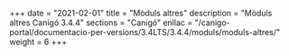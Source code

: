 +++
date        = "2021-02-01"
title       = "Mòduls altres"
description = "Mòduls altres Canigó 3.4.4"
sections    = "Canigó"
enllac		= "/canigo-portal/documentacio-per-versions/3.4LTS/3.4.4/moduls/moduls-altres/"
weight		= 6
+++
